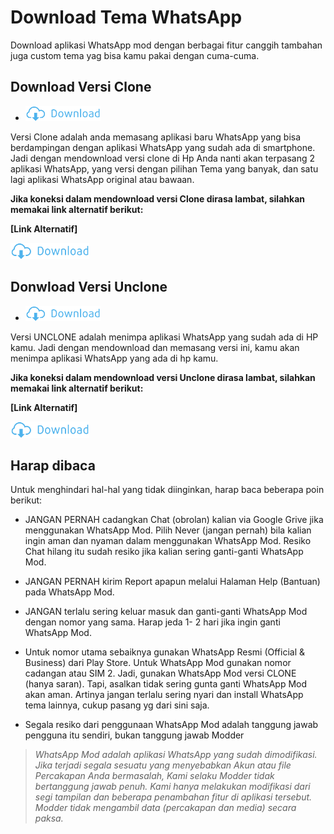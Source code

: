 # Download Tema WhatsApp

Download aplikasi WhatsApp mod dengan berbagai fitur canggih tambahan juga custom tema yag bisa kamu pakai dengan cuma-cuma.


## Download Versi Clone


*  <a href="https://github.com/colddrygame/wap/raw/master/raw/YoWhatsApp_HeyMods_v12.11.2_Techkinian.apk"><img src="https://github.com/colddrygame/wap/raw/master/raw/downbott.png" alt="alt text" width="25%"></a>

Versi Clone adalah anda memasang aplikasi baru WhatsApp yang bisa berdampingan dengan aplikasi WhatsApp yang sudah ada di smartphone. Jadi dengan mendownload versi clone di Hp Anda nanti akan terpasang 2 aplikasi WhatsApp, yang versi dengan pilihan Tema yang banyak, dan satu lagi aplikasi WhatsApp original atau bawaan.


**Jika koneksi dalam mendownload versi Clone dirasa lambat, silahkan memakai link alternatif berikut:**

**[Link Alternatif]**  

<a href="https://archive.org/download/yo-whats-app-unclone-hey-mods-v-12.11.2-techkinian/YoWhatsApp_HeyMods_v12.11.2_Techkinian.apk"><img src="https://github.com/colddrygame/wap/raw/master/raw/downbott.png" alt="alt text" width="25%"></a>




## Donwload Versi Unclone

*  <a href="https://github.com/colddrygame/wap/raw/master/raw/YoWhatsApp_Unclone_HeyMods_v12.11.2_Techkinian.apk"><img src="https://github.com/colddrygame/wap/raw/master/raw/downbott.png" alt="alt text" width="25%"></a>

Versi UNCLONE adalah menimpa aplikasi WhatsApp yang sudah ada di HP kamu. Jadi dengan mendownload dan memasang versi ini, kamu akan menimpa aplikasi WhatsApp yang ada di hp kamu.


**Jika koneksi dalam mendownload versi Unclone dirasa lambat, silahkan memakai link alternatif berikut:**

**[Link Alternatif]**  

<a href="https://archive.org/download/yo-whats-app-unclone-hey-mods-v-12.11.2-techkinian/YoWhatsApp_Unclone_HeyMods_v12.11.2_Techkinian.apk"><img src="https://github.com/colddrygame/wap/raw/master/raw/downbott.png" alt="alt text" width="25%"></a>


## Harap dibaca

Untuk menghindari hal-hal yang tidak diinginkan, harap baca beberapa poin berikut:

* JANGAN PERNAH cadangkan Chat (obrolan) kalian via
Google Grive jika menggunakan WhatsApp Mod. Pilih
Never (jangan pernah) bila kalian ingin aman dan
nyaman dalam menggunakan WhatsApp Mod. Resiko
Chat hilang itu sudah resiko jika kalian sering ganti-ganti
WhatsApp Mod.

* JANGAN PERNAH kirim Report apapun melalui Halaman
Help (Bantuan) pada WhatsApp Mod.

* JANGAN terlalu sering keluar masuk dan ganti-ganti
WhatsApp Mod dengan nomor yang sama. Harap jeda 1-
2 hari jika ingin ganti WhatsApp Mod.

* Untuk nomor utama sebaiknya gunakan WhatsApp Resmi
(Official & Business) dari Play Store. Untuk WhatsApp Mod
gunakan nomor cadangan atau SIM 2. Jadi, gunakan
WhatsApp Mod versi CLONE (hanya saran). Tapi, asalkan tidak sering gunta ganti WhatsApp Mod akan aman. Artinya jangan terlalu sering nyari dan install WhatsApp tema lainnya, cukup pasang yg dari sini saja.

* Segala resiko dari penggunaan WhatsApp Mod adalah
tanggung jawab pengguna itu sendiri, bukan tanggung
jawab Modder

>_WhatsApp Mod adalah aplikasi WhatsApp yang sudah dimodifikasi. Jika terjadi segala sesuatu yang menyebabkan Akun atau file Percakapan Anda bermasalah, Kami selaku Modder tidak bertanggung jawab penuh. Kami hanya melakukan modifikasi dari segi tampilan dan beberapa penambahan fitur di aplikasi tersebut. Modder tidak mengambil data (percakapan dan media) secara paksa._

